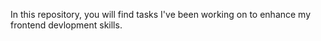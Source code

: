 In this repository, you will find tasks I've been working on to enhance my frontend devlopment skills.
